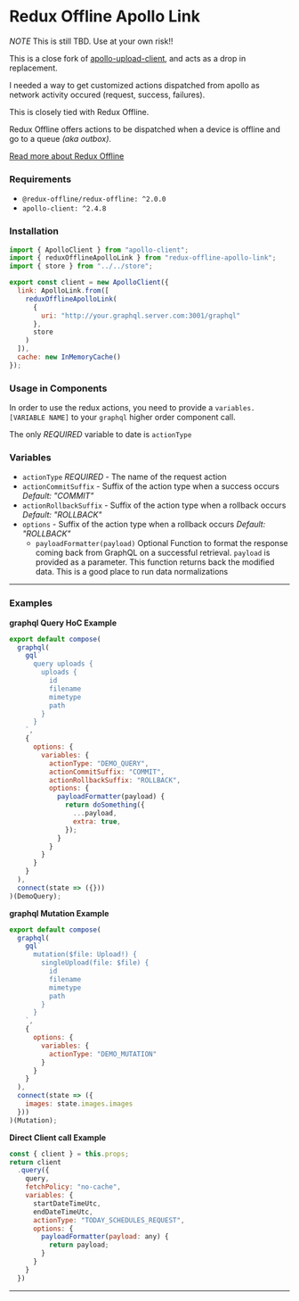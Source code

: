 # Redux Offline Apollo Link

_NOTE_ This is still TBD. Use at your own risk!!

This is a close fork of [apollo-upload-client](https://github.com/jaydenseric/apollo-upload-client), and acts as a drop in replacement.

I needed a way to get customized actions dispatched from apollo as network activity occured (request, success, failures).

This is closely tied with Redux Offline.

Redux Offline offers actions to be dispatched when a device is offline and go to a queue _(aka outbox)_.

[Read more about Redux Offline](https://github.com/redux-offline/redux-offline)

### Requirements

- `@redux-offline/redux-offline: ^2.0.0`
- `apollo-client: ^2.4.8`

### Installation

```js
import { ApolloClient } from "apollo-client";
import { reduxOfflineApolloLink } from "redux-offline-apollo-link";
import { store } from "../../store";

export const client = new ApolloClient({
  link: ApolloLink.from([
    reduxOfflineApolloLink(
      {
        uri: "http://your.graphql.server.com:3001/graphql"
      },
      store
    )
  ]),
  cache: new InMemoryCache()
});
```

### Usage in Components

In order to use the redux actions, you need to provide a `variables.[VARIABLE NAME]` to your `graphql` higher order component call.


The only *REQUIRED* variable to date is `actionType`





### Variables


- `actionType` *REQUIRED* - The name of the request action
- `actionCommitSuffix` - Suffix of the action type when a success occurs _Default: "COMMIT"_
- `actionRollbackSuffix` - Suffix of the action type when a rollback occurs _Default: "ROLLBACK"_
- `options` - Suffix of the action type when a rollback occurs _Default: "ROLLBACK"_
	- `payloadFormatter(payload)` Optional Function to format the response coming back from GraphQL on a successful retrieval. `payload` is provided as a parameter.  This function returns back the modified data.  This is a good place to run data normalizations

	

---

### Examples


**graphql Query HoC Example**

```js
export default compose(
  graphql(
    gql`
      query uploads {
        uploads {
          id
          filename
          mimetype
          path
        }
      }
    `,
    {
      options: {
        variables: {
          actionType: "DEMO_QUERY",
          actionCommitSuffix: "COMMIT",
          actionRollbackSuffix: "ROLLBACK",
          options: {
            payloadFormatter(payload) {
              return doSomething({
                ...payload,
                extra: true,
              });
            }
          }
        }
      }
    }
  ),
  connect(state => ({}))
)(DemoQuery);
```

**graphql Mutation Example**

```js
export default compose(
  graphql(
    gql`
      mutation($file: Upload!) {
        singleUpload(file: $file) {
          id
          filename
          mimetype
          path
        }
      }
    `,
    {
      options: {
        variables: {
          actionType: "DEMO_MUTATION"
        }
      }
    }
  ),
  connect(state => ({
    images: state.images.images
  }))
)(Mutation);
```


**Direct Client call Example**

```js
const { client } = this.props;
return client
  .query({
    query,
    fetchPolicy: "no-cache",
    variables: {
      startDateTimeUtc,
      endDateTimeUtc,
      actionType: "TODAY_SCHEDULES_REQUEST",
      options: {
        payloadFormatter(payload: any) {
          return payload;
        }
      }
    }
  })
```

---






